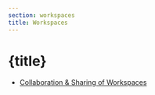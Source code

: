 ```yaml
---
section: workspaces
title: Workspaces
---
```


<script context="module">
  export const prerender = true;
</script>

# {title}

<!-- TODO: Add Some Description here -->

- [Collaboration & Sharing of Workspaces](/docs/configure/workspaces/collaboration)
